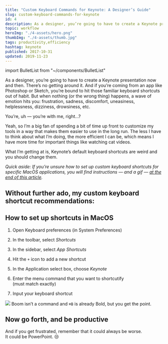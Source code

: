 ```yaml
---
title: "Custom Keyboard Commands for Keynote: A Designer’s Guide"
slug: custom-keyboard-commands-for-keynote
id: 4
description: As a designer, you’re going to have to create a Keynote presentation now and then. Hey, at least it isn’t PowerPoint. 🔥
topic: workflow
heroImg: "./4-assets/hero.png"
thumbImg: "./4-assets/thumb.jpg"
tags: productivity,efficiency
hashtag: keynote
published: 2017-10-31
updated: 2019-11-23
---
```


import BulletList from "~/components/BulletList"

As a designer, you’re going to have to create a Keynote presentation now and then. There’s no getting around it. And if you’re coming from an app like Photoshop or Sketch, you’re bound to hit those familiar keyboard shortcuts out of habit. But when nothing (or the wrong thing) happens, a wave of emotion hits you: frustration, sadness, discomfort, uneasiness, helplessness, dizziness, drowsiness, etc.

You’re, uh — you’re with me, right...?

Yeah, so I’m a big fan of spending a bit of time up front to customize my tools in a way that makes them easier to use in the long run. The less I have to think about what I’m doing, the more efficient I can be, which means I have more time for important things like watching cat videos.

What I’m getting at is, Keynote’s default keyboard shortcuts are weird and you should change them.

*Quick aside: If you’re unsure how to set up custom keyboard shortcuts for specific MacOS applications, you will find instructions — and a gif — [at the end of this article](#how-to-set-up-shortcuts-in-macos).*

## Without further ado, my custom keyboard shortcut recommendations:

<BulletList slug="keynote-commands-list" />

## How to set up shortcuts in MacOS

1. Open Keyboard preferences (in System Preferences)

2. In the toolbar, select *Shortcuts*

3. In the sidebar, select *App Shortcuts*

4. Hit the `+` icon to add a new shortcut

5. In the Application select box, choose *Keynote*

6. Enter the menu command that you want to shortcutify (must match exactly)

7. Input your keyboard shortcut

![](./4-assets/add-custom-app-shortcut-osx.gif)
Boom isn’t a command and `⌘B` is already Bold, but you get the point.

## Now go forth, and be productive

And if you get frustrated, remember that it could always be worse. It could be PowerPoint. 😒
